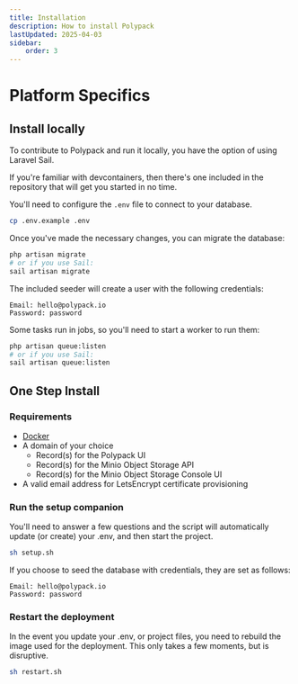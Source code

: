 ```yaml
---
title: Installation
description: How to install Polypack
lastUpdated: 2025-04-03
sidebar:
    order: 3
---
```


# Platform Specifics 

## Install locally

To contribute to Polypack and run it locally, you have the option of using Laravel Sail.

If you're familiar with devcontainers, then there's one included in the repository that will get you started in no time.

You'll need to configure the `.env` file to connect to your database.

```bash
cp .env.example .env
```

Once you've made the necessary changes, you can migrate the database:

```bash
php artisan migrate
# or if you use Sail:
sail artisan migrate
```

The included seeder will create a user with the following credentials:

```
Email: hello@polypack.io
Password: password
```

Some tasks run in jobs, so you'll need to start a worker to run them:

```bash
php artisan queue:listen
# or if you use Sail:
sail artisan queue:listen
```

## One Step Install

### Requirements

* [Docker](https://docs.docker.com/engine/install/)
* A domain of your choice
    * Record(s) for the Polypack UI
    * Record(s) for the Minio Object Storage API
    * Record(s) for the Minio Object Storage Console UI
* A valid email address for LetsEncrypt certificate provisioning

### Run the setup companion
You'll need to answer a few questions and the script will automatically update (or create) your .env, and then start the project.
```sh
sh setup.sh
```

If you choose to seed the database with credentials, they are set as follows:

```
Email: hello@polypack.io
Password: password
```

### Restart the deployment
In the event you update your .env, or project files, you need to rebuild the image used for the deployment. This only takes a few moments, but is disruptive.
```sh
sh restart.sh
```